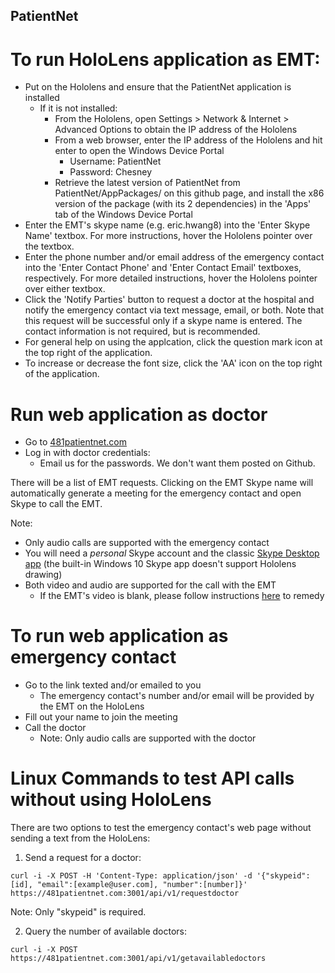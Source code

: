 ## PatientNet

# To run HoloLens application as EMT:

* Put on the Hololens and ensure that the PatientNet application is installed
  * If it is not installed:
    * From the Hololens, open Settings > Network & Internet > Advanced Options to obtain the IP address of the Hololens
    * From a web browser, enter the IP address of the Hololens and hit enter to open the Windows Device Portal
      * Username: PatientNet
      * Password: Chesney
    * Retrieve the latest version of PatientNet from PatientNet/AppPackages/ on this github page, and install the x86 version of the package (with its 2 dependencies) in the 'Apps' tab of the Windows Device Portal
* Enter the EMT's skype name (e.g. eric.hwang8) into the 'Enter Skype Name' textbox. For more instructions, hover the Hololens pointer over the textbox.
* Enter the phone number and/or email address of the emergency contact into the 'Enter Contact Phone' and 'Enter Contact Email' textboxes, respectively. For more detailed instructions, hover the Hololens pointer over either textbox. 
* Click the 'Notify Parties' button to request a doctor at the hospital and notify the emergency contact via text message, email, or both. Note that this request will be successful only if a skype name is entered. The contact information is not required, but is recommended.
* For general help on using the applcation, click the question mark icon at the top right of the application.
* To increase or decrease the font size, click the 'AA' icon on the top right of the application.

# Run web application as doctor

* Go to [481patientnet.com](https://481patientnet.com)
* Log in with doctor credentials:
   * Email us for the passwords. We don't want them posted on Github.
   
There will be a list of EMT requests. Clicking on the EMT Skype name will automatically generate a meeting for the emergency contact and open Skype to call the EMT.

Note:
  * Only audio calls are supported with the emergency contact
  * You will need a <i>personal</i> Skype account and the classic [Skype Desktop app](https://www.skype.com/en/download-skype/skype-for-computer/) (the built-in Windows 10 Skype app doesn't support Hololens drawing)
  * Both video and audio are supported for the call with the EMT
    * If the EMT's video is blank, please follow instructions [here](https://forums.hololens.com/discussion/2343/hololens-add-in-is-causing-black-screen) to remedy

# To run web application as emergency contact
* Go to the link texted and/or emailed to you
  * The emergency contact's number and/or email will be provided by the EMT on the HoloLens
* Fill out your name to join the meeting
* Call the doctor
  * Note: Only audio calls are supported with the doctor

# Linux Commands to test API calls without using HoloLens

There are two options to test the emergency contact's web page without sending a text from the HoloLens:

1. Send a request for a doctor:
```
curl -i -X POST -H 'Content-Type: application/json' -d '{"skypeid":[id], "email":[example@user.com], "number":[number]}' https://481patientnet.com:3001/api/v1/requestdoctor
```
Note: Only "skypeid" is required.

2. Query the number of available doctors:
```
curl -i -X POST https://481patientnet.com:3001/api/v1/getavailabledoctors
```
